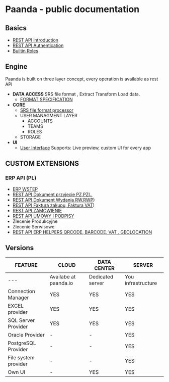 # Paanda - public documentation

## Basics

- [REST API introduction](/core-api)  
- [REST API Authentication](/core-api/01-authentication.md)  
- [Builtin Roles](/core-api/02-roles.md) 

## Engine

Paanda is built on three layer concept, every operation is available as rest API


- **DATA ACCESS**     SRS file format , Extract Transform Load data.
  - [FORMAT SPECIFICATION](/srs-api)  
- **CORE**
  - [SRS file format processor](/srs-api/12-rest-examples.md) 
  - USER MANAGMENT LAYER
    - ACCOUNTS
    - TEAMS
    - ROLES
  - STORAGE 
- **UI**
  - [User Interface](/ui-api/README.md) 
  Supports: Live preview, custom UI for every app

## CUSTOM EXTENSIONS

### ERP API (PL)

- [ERP WSTĘP](/erp-api)  
- [REST API Dokument przyjęcie PZ,PZI..](/erp-api/document/documentin.md) 
- [REST API Dokument Wydania RW,RWP](/erp-api/document/documentout.md))
- [REST API Faktura zakupu, Faktura VAT](/erp-api/document/invoice.md))
- [REST API ZAMÓWIENIE](/erp-api/document/order.md)
- [REST API UMOWY I PODPISY](/erp-api/document/agreement.md)
- Zlecenie Produkcyjne
- Zlecenie Serwisowe
- [REST API ERP HELPERS QRCODE, BARCODE, VAT , GEOLOCATION](/erp-api/helpers)  

## Versions

| FEATURE | CLOUD | DATA CENTER | SERVER |
| --- | --- | --- | --- |
| --- | Availabe at paanda.io | Dedicated server | You infrastructure |
| Connection Manager | YES | YES | YES |
| EXCEL provider | YES | YES | YES |
| SQL Server Provider | YES | YES | YES |
| Oracle Provider | - | - | YES |
| PostgreSQL Provider | - | - | YES |
| File system provider | - | - | YES |
| Own UI | - | YES | YES |

